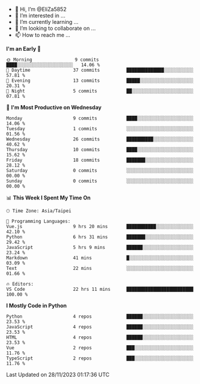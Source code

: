 - 👋 Hi, I’m @EliZa5852
- 👀 I’m interested in ...
- 🌱 I’m currently learning ...
- 💞️ I’m looking to collaborate on ...
- 📫 How to reach me ...

<!--START_SECTION:waka-->
**I'm an Early 🐤** 

```text
🌞 Morning                9 commits           ████░░░░░░░░░░░░░░░░░░░░░   14.06 % 
🌆 Daytime                37 commits          ██████████████░░░░░░░░░░░   57.81 % 
🌃 Evening                13 commits          █████░░░░░░░░░░░░░░░░░░░░   20.31 % 
🌙 Night                  5 commits           ██░░░░░░░░░░░░░░░░░░░░░░░   07.81 % 
```
📅 **I'm Most Productive on Wednesday** 

```text
Monday                   9 commits           ████░░░░░░░░░░░░░░░░░░░░░   14.06 % 
Tuesday                  1 commits           ░░░░░░░░░░░░░░░░░░░░░░░░░   01.56 % 
Wednesday                26 commits          ██████████░░░░░░░░░░░░░░░   40.62 % 
Thursday                 10 commits          ████░░░░░░░░░░░░░░░░░░░░░   15.62 % 
Friday                   18 commits          ███████░░░░░░░░░░░░░░░░░░   28.12 % 
Saturday                 0 commits           ░░░░░░░░░░░░░░░░░░░░░░░░░   00.00 % 
Sunday                   0 commits           ░░░░░░░░░░░░░░░░░░░░░░░░░   00.00 % 
```


📊 **This Week I Spent My Time On** 

```text
🕑︎ Time Zone: Asia/Taipei

💬 Programming Languages: 
Vue.js                   9 hrs 20 mins       ███████████░░░░░░░░░░░░░░   42.10 % 
Python                   6 hrs 31 mins       ███████░░░░░░░░░░░░░░░░░░   29.42 % 
JavaScript               5 hrs 9 mins        ██████░░░░░░░░░░░░░░░░░░░   23.24 % 
Markdown                 41 mins             █░░░░░░░░░░░░░░░░░░░░░░░░   03.09 % 
Text                     22 mins             ░░░░░░░░░░░░░░░░░░░░░░░░░   01.66 % 

🔥 Editors: 
VS Code                  22 hrs 11 mins      █████████████████████████   100.00 % 
```

**I Mostly Code in Python** 

```text
Python                   4 repos             ██████░░░░░░░░░░░░░░░░░░░   23.53 % 
JavaScript               4 repos             ██████░░░░░░░░░░░░░░░░░░░   23.53 % 
HTML                     4 repos             ██████░░░░░░░░░░░░░░░░░░░   23.53 % 
Vue                      2 repos             ███░░░░░░░░░░░░░░░░░░░░░░   11.76 % 
TypeScript               2 repos             ███░░░░░░░░░░░░░░░░░░░░░░   11.76 % 
```




 Last Updated on 28/11/2023 01:17:36 UTC
<!--END_SECTION:waka-->
